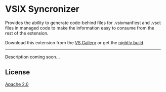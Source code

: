 # VSIX Syncronizer

Provides the ability to generate code-behind files for .vsixmanfiest and .vsct files in managed code to make the information easy to consume from the rest of the extension.

Download this extension from the [VS Gallery](https://visualstudiogallery.msdn.microsoft.com/ab39a092-1343-46e2-b0f1-6a3f91155aa6)
or get the [nightly build](http://vsixgallery.com/extension/d7834c28-6a0f-4b5a-b3e0-735dc78cd439/).

---------------------------------------

Description coming soon...

## License
[Apache 2.0](LICENSE)

